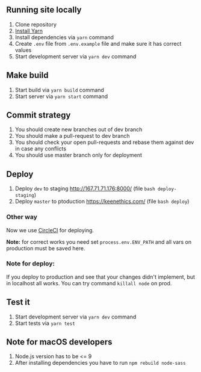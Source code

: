 ## Running site locally

1. Clone repository
2. [Install Yarn](https://yarnpkg.com/en/docs/install)
3. Install dependencies via `yarn` command
4. Create `.env` file from `.env.example` file and make sure it has correct values
5. Start development server via `yarn dev` command

## Make build

1. Start build via `yarn build` command
2. Start server via `yarn start` command

## Commit strategy

1. You should create new branches out of dev branch
2. You should make a pull-request to dev branch
3. You should check your open pull-requests and rebase them against dev in case any conflicts
4. You should use master branch only for deployment

## Deploy

1. Deploy `dev` to staging http://167.71.71.176:8000/ (file `bash deploy-staging`)
2. Deploy `master` to ptoduction https://keenethics.com/ (file `bash deploy`)

### Other way

Now we use [CircleCI](https://circleci.com/) for deploying.

**Note:** for correct works you need set `process.env.ENV_PATH` and all vars on production must be saved here.

### Note for deploy:

If you deploy to production and see that your changes didn't implement, but in localhost all works. You can try command `killall node` on prod.

## Test it

1. Start development server via `yarn dev` command
2. Start tests via `yarn test`

## Note for macOS developers

1. Node.js version has to be <= 9
2. After installing dependencies you have to run `npm rebuild node-sass`
